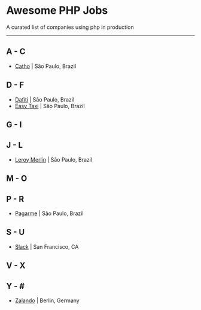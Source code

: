 # Awesome PHP Jobs
A curated list of companies using php in production 

---

## A - C
* [Catho](http://www.catho.com.br) | São Paulo, Brazil 

## D - F
* [Dafiti](https://www.dafiti.com.br) | São Paulo, Brazil
* [Easy Taxi](http://easytaxi.com.br) | São Paulo, Brazil 

## G - I

## J - L
* [Leroy Merlin](http://leroymerlin.com.br) | São Paulo, Brazil 

## M - O

## P - R
* [Pagarme](http://pagar.me) | São Paulo, Brazil

## S - U
* [Slack](https://slack.com/jobs) | San Francisco, CA 

## V - X

## Y - \#
* [Zalando](https://jobs.zalando.com) | Berlin, Germany
